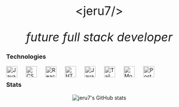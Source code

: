 <div style="text-align: center; padding-top:32px">
     <p style="font-size: 32px">&lt;jeru7/&gt;</p>
    <i style="font-size: 32px">future full stack developer</i>
</div>

### Technologies 
<img align="left" alt="JavaScript" width="30px" style="padding-right: 20px; filter: grayscale(100%);" src="https://cdn.jsdelivr.net/gh/devicons/devicon@latest/icons/javascript/javascript-original.svg">
<img align="left" alt="CSS" width="30px" style="padding-right: 20px; filter: grayscale(100%);" src="https://cdn.jsdelivr.net/gh/devicons/devicon@latest/icons/css3/css3-original.svg">
<img align="left" alt="ReactJS" width="30px" style="padding-right: 20px; filter: grayscale(100%);" src="https://cdn.jsdelivr.net/gh/devicons/devicon@latest/icons/react/react-original.svg">
<img align="left" alt="HTML" width="30px" style="padding-right: 20px; filter: grayscale(100%);" src="https://cdn.jsdelivr.net/gh/devicons/devicon@latest/icons/html5/html5-original.svg">
<img align="left" alt="Java" width="30px" style="padding-right: 20px; filter: grayscale(100%);" src="https://cdn.jsdelivr.net/gh/devicons/devicon@latest/icons/java/java-original.svg">
<img align="left" alt="TailwindCSS" width="30px" style="padding-right: 20px; filter: grayscale(100%);" src="https://cdn.jsdelivr.net/gh/devicons/devicon@latest/icons/tailwindcss/tailwindcss-original.svg" />
<img align="left" alt="MongoDB" width="30px" style="padding-right: 20px; filter: grayscale(100%);" src="https://cdn.jsdelivr.net/gh/devicons/devicon@latest/icons/mongodb/mongodb-plain-wordmark.svg" />
<img align="left" alt="Postman" width="30px" style="padding-right: 20px; filter: grayscale(100%);" src="https://cdn.jsdelivr.net/gh/devicons/devicon@latest/icons/postman/postman-original.svg" />

<br>

### Stats
<div style="text-align: center">

![jeru7's GitHub stats](https://github-readme-stats.vercel.app/api?username=jeru7&show_icons=true&theme=graywhite)

</div>
